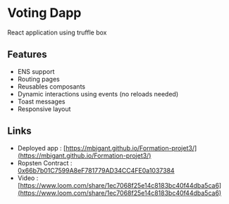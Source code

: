 # Voting Dapp
React application using truffle box

## Features
- ENS support
- Routing pages
- Reusables composants
- Dynamic interactions using events (no reloads needed)
- Toast messages
- Responsive layout

## Links

- Deployed app : [https://mbigant.github.io/Formation-projet3/](https://mbigant.github.io/Formation-projet3/)
- Ropsten Contract : [0x66b7b01C7599A8eF781779AD34CC4FE0a1037384](https://ropsten.etherscan.io/address/0x66b7b01C7599A8eF781779AD34CC4FE0a1037384)
- Video : [https://www.loom.com/share/1ec7068f25e14c8183bc40f44dba5ca6](https://www.loom.com/share/1ec7068f25e14c8183bc40f44dba5ca6)

